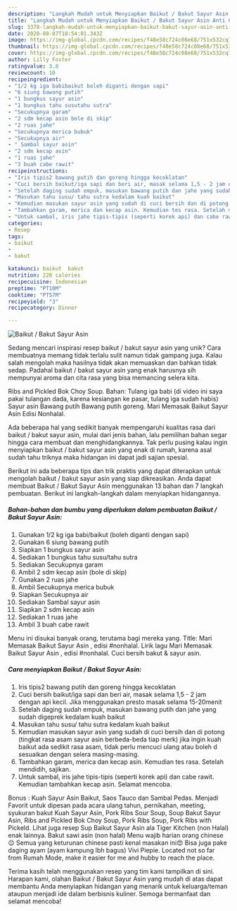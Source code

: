 ```yaml
---
description: "Langkah Mudah untuk Menyiapkan Baikut / Bakut Sayur Asin Anti Gagal"
title: "Langkah Mudah untuk Menyiapkan Baikut / Bakut Sayur Asin Anti Gagal"
slug: 3378-langkah-mudah-untuk-menyiapkan-baikut-bakut-sayur-asin-anti-gagal
date: 2020-08-07T18:54:01.343Z
image: https://img-global.cpcdn.com/recipes/f48e58c724c08e68/751x532cq70/baikut-bakut-sayur-asin-foto-resep-utama.jpg
thumbnail: https://img-global.cpcdn.com/recipes/f48e58c724c08e68/751x532cq70/baikut-bakut-sayur-asin-foto-resep-utama.jpg
cover: https://img-global.cpcdn.com/recipes/f48e58c724c08e68/751x532cq70/baikut-bakut-sayur-asin-foto-resep-utama.jpg
author: Lilly Foster
ratingvalue: 3.8
reviewcount: 10
recipeingredient:
- "1/2 kg iga babibaikut boleh diganti dengan sapi"
- "6 siung bawang putih"
- "1 bungkus sayur asin"
- "1 bungkus tahu susutahu sutra"
- "Secukupnya garam"
- "2 sdm kecap asin bole di skip"
- "2 ruas jahe"
- "Secukupnya merica bubuk"
- "Secukupnya air"
- " Sambal sayur asin"
- "2 sdm kecap asin"
- "1 ruas jahe"
- "3 buah cabe rawit"
recipeinstructions:
- "Iris tipis2 bawang putih dan goreng hingga kecoklatan"
- "Cuci bersih baikut/iga sapi dan beri air, masak selama 1,5 - 2 jam dengan api kecil. Jika menggunakan presto masak selama 15-20menit"
- "Setelah daging sudah empuk, masukan bawang putih dan jahe yang sudah digeprek kedalam kuah baikut"
- "Masukan tahu susu/ tahu sutra kedalam kuah baikut"
- "Kemudian masukan sayur asin yang sudah di cuci bersih dan di potong (tingkat rasa asam sayur asin berbeda-beda tiap merk) jika ingin kuah baikut ada sedikit rasa asam, tidak perlu mencuci ulang atau boleh d sesuaikan dengan selera masing-masing."
- "Tambahkan garam, merica dan kecap asin. Kemudian tes rasa. Setelah mendidih, sajikan."
- "Untuk sambal, iris jahe tipis-tipis (seperti korek api) dan cabe rawit. Kemudian tambahkan kecap asin. Selamat mencoba."
categories:
- Resep
tags:
- baikut
- 
- bakut

katakunci: baikut  bakut 
nutrition: 228 calories
recipecuisine: Indonesian
preptime: "PT10M"
cooktime: "PT57M"
recipeyield: "3"
recipecategory: Dinner

---
```



![Baikut / Bakut Sayur Asin](https://img-global.cpcdn.com/recipes/f48e58c724c08e68/751x532cq70/baikut-bakut-sayur-asin-foto-resep-utama.jpg)

Sedang mencari inspirasi resep baikut / bakut sayur asin yang unik? Cara membuatnya memang tidak terlalu sulit namun tidak gampang juga. Kalau salah mengolah maka hasilnya tidak akan memuaskan dan bahkan tidak sedap. Padahal baikut / bakut sayur asin yang enak harusnya sih mempunyai aroma dan cita rasa yang bisa memancing selera kita.

Ribs and Pickled Bok Choy Soup. Bahan: Tulang iga babi (di video ini saya pakai tulangan dada, karena kesiangan ke pasar, tulang iga sudah habis) Sayur asin Bawang putih Bawang putih goreng. Mari Memasak Baikut Sayur Asin Edisi Nonhalal.

Ada beberapa hal yang sedikit banyak mempengaruhi kualitas rasa dari baikut / bakut sayur asin, mulai dari jenis bahan, lalu pemilihan bahan segar hingga cara membuat dan menghidangkannya. Tak perlu pusing kalau ingin menyiapkan baikut / bakut sayur asin yang enak di rumah, karena asal sudah tahu triknya maka hidangan ini dapat jadi sajian spesial.


Berikut ini ada beberapa tips dan trik praktis yang dapat diterapkan untuk mengolah baikut / bakut sayur asin yang siap dikreasikan. Anda dapat membuat Baikut / Bakut Sayur Asin menggunakan 13 bahan dan 7 langkah pembuatan. Berikut ini langkah-langkah dalam menyiapkan hidangannya.

<!--inarticleads1-->

##### Bahan-bahan dan bumbu yang diperlukan dalam pembuatan Baikut / Bakut Sayur Asin:

1. Gunakan 1/2 kg iga babi/baikut (boleh diganti dengan sapi)
1. Gunakan 6 siung bawang putih
1. Siapkan 1 bungkus sayur asin
1. Sediakan 1 bungkus tahu susu/tahu sutra
1. Sediakan Secukupnya garam
1. Ambil 2 sdm kecap asin (bole di skip)
1. Gunakan 2 ruas jahe
1. Ambil Secukupnya merica bubuk
1. Siapkan Secukupnya air
1. Sediakan  Sambal sayur asin
1. Siapkan 2 sdm kecap asin
1. Sediakan 1 ruas jahe
1. Ambil 3 buah cabe rawit


Menu ini disukai banyak orang, terutama bagi mereka yang. Title: Mari Memasak Baikut Sayur Asin , edisi #nonhalal. Lirik lagu Mari Memasak Baikut Sayur Asin , edisi #nonhalal. Cuci bersih bakut &amp; sayur asin. 

<!--inarticleads2-->

##### Cara menyiapkan Baikut / Bakut Sayur Asin:

1. Iris tipis2 bawang putih dan goreng hingga kecoklatan
1. Cuci bersih baikut/iga sapi dan beri air, masak selama 1,5 - 2 jam dengan api kecil. Jika menggunakan presto masak selama 15-20menit
1. Setelah daging sudah empuk, masukan bawang putih dan jahe yang sudah digeprek kedalam kuah baikut
1. Masukan tahu susu/ tahu sutra kedalam kuah baikut
1. Kemudian masukan sayur asin yang sudah di cuci bersih dan di potong (tingkat rasa asam sayur asin berbeda-beda tiap merk) jika ingin kuah baikut ada sedikit rasa asam, tidak perlu mencuci ulang atau boleh d sesuaikan dengan selera masing-masing.
1. Tambahkan garam, merica dan kecap asin. Kemudian tes rasa. Setelah mendidih, sajikan.
1. Untuk sambal, iris jahe tipis-tipis (seperti korek api) dan cabe rawit. Kemudian tambahkan kecap asin. Selamat mencoba.


Bonus : Kuah Sayur Asin Baikut, Saos Tauco dan Sambal Pedas. Menjadi Favorit untuk dipesan pada acara ulang tahun, pernikahan, meeting, syukuran bakut Kuah Sayur Asin, Pork Ribs Sour Soup, Soup Bakut Sayur Asin, Ribs and Pickled Bok Choy Soup, Pork Ribs Soup, Pork Ribs with Pickeld. Lihat juga resep Sup Baikut Sayur Asin ala Tiger Kitchen (non Halal) enak lainnya. Bakut sawi asin (non halal) Menu wajib harian orang chinese😉 Semua yang keturunan chinese pasti kenal masakan ini😍 Bisa juga pake daging ayam (ayam kampung lbh bagus) Vivi Piepie. Located not so far from Rumah Mode, make it easier for me and hubby to reach the place. 

Terima kasih telah menggunakan resep yang tim kami tampilkan di sini. Harapan kami, olahan Baikut / Bakut Sayur Asin yang mudah di atas dapat membantu Anda menyiapkan hidangan yang menarik untuk keluarga/teman ataupun menjadi ide dalam berbisnis kuliner. Semoga bermanfaat dan selamat mencoba!
